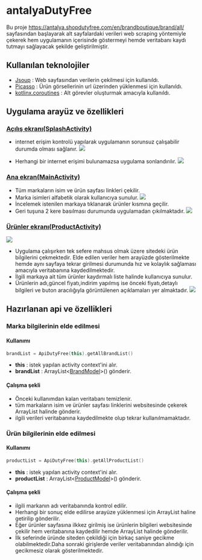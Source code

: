 # antalyaDutyFree
Bu proje https://antalya.shopdutyfree.com/en/brandboutique/brand/all/ sayfasından başlayarak alt sayfalardaki verileri web scraping yöntemiyle çekerek hem uygulamanın içerisinde göstermeyi hemde veritabanı kaydı tutmayı sağlayacak şekilde geliştirilmiştir.

## Kullanılan teknolojiler
- [Jsoup](https://jsoup.org/) : Web sayfasından verilerin çekilmesi için kullanıldı.
- [Picasso](https://square.github.io/picasso/) : Ürün görsellerinin url üzerinden yüklenmesi için kullanıldı.
- [kotlinx.coroutines](https://github.com/Kotlin/kotlinx.coroutines) : Alt görevler oluşturmak amacıyla kullanıldı.

## Uygulama arayüz ve özellikleri

### [Açılış ekranı(SplashActivity)](app/src/main/java/com/hvk/antalyadutyfree/SplashActivity.kt)
- internet erişim kontrolü yapılarak uygulamanın sorunsuz çalışabilir durumda olması sağlanır.
![](ss/1.png)

- Herhangi bir internet erişimi bulunamazsa uygulama sonlandırılır.
![](ss/2.png)

### [Ana ekran(MainActivity)](app/src/main/java/com/hvk/antalyadutyfree/MainActivity.kt)
- Tüm markaların isim ve ürün sayfası linkleri çekilir.
- Marka isimleri alfabetik olarak kullanıcıya sunulur.
![](ss/3)
- İncelemek istenilen markaya tıklanarak ürünler kısmına geçilir.
- Geri tuşuna 2 kere basılması durumunda uygulamadan çıkılmaktadır.
![](ss/4)

### [Ürünler ekranı(ProductActivity)](app/src/main/java/com/hvk/antalyadutyfree/ProductActivity.kt)
![](ss/5)
- Uygulama çalışırken tek sefere mahsus olmak üzere sitedeki ürün bilgilerini çekmektedir. Elde edilen veriler hem arayüzde gösterilmekte hemde aynı sayfaya tekrar girilmesi durumunda hız ve kolaylık sağlaması amacıyla veritabanına kaydedilmektedir.
- İlgili markaya ait tüm ürünler kaydırmalı liste halinde kullanıcıya sunulur.
- Ürünlerin adı,güncel fiyatı,indirim yapılmış ise önceki fiyatı,detaylı bilgileri ve buton aracılığıyla görüntülenen açıklamaları yer almaktadır.
![](ss/6)

## Hazırlanan api ve özellikleri

### Marka bilgilerinin elde edilmesi
#### Kullanımı
````kotlin
brandList = ApiDutyFree(this).getAllBrandList()
````
- **this** : istek yapılan activity context'ini alır.
- **brandList** : ArrayList<[BrandModel](app/src/main/java/api/models/BrandModel.kt)>() gönderir.
#### Çalışma şekli
- Önceki kullanımdan kalan veritabanı temizlenir.
- tüm markaların isim ve ürünler sayfası linklerini websitesinde çekerek ArrayList halinde gönderir.
- ilgili verileri veritabanına kaydedilmekte olup tekrar kullanılmamaktadır.

### Ürün bilgilerinin elde edilmesi
#### Kullanımı
```kotlin
productList = ApiDutyFree(this).getAllProductList()
```
- **this** : istek yapılan activity context'ini alır.
- **productList** : ArrayList<[ProductModel](app/src/main/java/api/models/ProductModel.kt)>() gönderir.
#### Çalışma şekli
- ilgili markanın adı veritabanında kontrol edilir.
- Herhangi bir sonuç elde edilirse arayüze yüklenmesi için ArrayList haline getirilip gönderilir.
- Eğer ürünler sayfasına ilkkez girilmiş ise ürünlerin bilgileri websitesinde çekilir hem veritabanına kaydedilir hemde ArrayList halinde gönderilir.
- İlk seferinde üründe siteden çekildiği için birkaç saniye gecikme olabilmektedir.Daha sonraki girişlerde veriler veritabanından alındığı için gecikmesiz olarak gösterilmektedir.